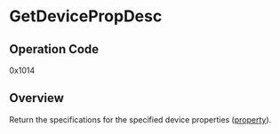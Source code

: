 # GetDevicePropDesc

## Operation Code

0x1014

## Overview

Return the specifications for the specified device properties ([property](../property/Overview.md)).
